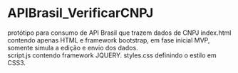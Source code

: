 # APIBrasil_VerificarCNPJ
protótipo para consumo de API Brasil que trazem dados de CNPJ
index.html contendo apenas HTML e framework bootstrap, em fase inicial MVP, somente simula a edição e envio dos dados.  
script.js contendo framework JQUERY.
styles.css definindo o estilo em CSS3.
